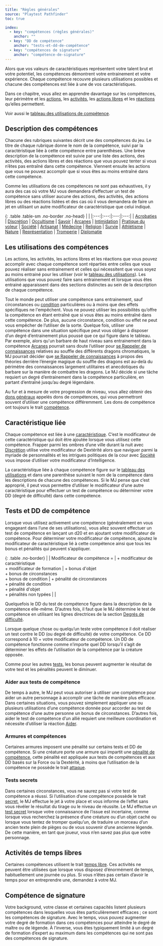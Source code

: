 ```yaml
---
title: "Règles générales"
source: "Playtest Pathfinder"
toc: true

index:
  - key: "compétences (règles générales)"
    anchor: ""
  - key: "DD de compétence"
    anchor: "tests-et-dd-de-compétence"
  - key: "compétences de signature"
    anchor: "compétence-de-signature"
---
```


Alors que vos valeurs de caractéristiques représentent votre talent brut et votre potentiel, les compétences démontrent votre entrainement et votre expérience. Chaque compétence recouvre plusieurs utilisations possibles et chacune des compétences est liée à une de vos caractéristiques.

Dans ce chapitre, vous allez en apprendre davantage sur les compétences, leur périmètre et les [actions](/ch9-jouer-à-pathfinder/actions-et-activités.html), les [activités](/ch9-jouer-à-pathfinder/actions-et-activités.html), les [actions libres](/ch9-jouer-à-pathfinder/réactions-et-actions-libres.html) et les [réactions](/ch9-jouer-à-pathfinder/réactions-et-actions-libres.html) qu’elles permettent.

Voir aussi le [tableau des utilisations de compétence](tableau-des-utilisations.html).

## Description des compétences

Chacune des rubriques suivantes décrit une des compétences du jeu. Le titre de chaque rubrique donne le nom de la compétence, suivi par la caractéristique liée à cette compétence entre parenthèses. Une brève description de la compétence est suivie par une liste des actions, des activités, des actions libres et des réactions que vous pouvez tenter si vous n’êtes pas entraîné dans cette compétence. Viennent ensuite les actions que vous ne pouvez accomplir que si vous êtes au moins entraîné dans cette compétence.

Comme les utilisations de ces compétences ne sont pas exhaustives, il y aura des cas où votre MJ vous demandera d’effectuer un test de compétence sans utiliser aucune des actions, des activités, des actions libres ou des réactions listées et des cas où il vous demandera de faire un jet en utilisant un autre modificateur de caractéristique que celui indiqué.

{: .table .table-sm .no-border .no-head}
| |
|:---:|:---:|:---:|:---:|
| [Acrobaties](acrobaties.html) | [Discrétion](discrétion.html) | [Occultisme](occultisme.html) | [Savoir](savoir.html)
| [Arcanes](arcanes.html) | [Intimidation](intimidation.html) | [Pratique du voleur](pratique-du-voleur.html) | [Société](société.html)
| [Artisanat](artisanat.html) | [Médecine](médecine.html) | [Religion](religion.html) | [Survie](survie.html)
| [Athlétisme](athlétisme.html) | [Nature](nature.html) | [Représentation](représentation.html) | [Tromperie](tromperie.html)
| [Diplomatie](diplomatie.html)

## Les utilisations des compétences

Les actions, les activités, les actions libres et les réactions que vous pouvez accomplir avec chaque compétence sont réparties entre celles que vous pouvez réaliser sans entrainement et celles qui nécessitent que vous soyez au moins entrainé pour les utiliser (voir le [tableau des utilisations](tableau-des-utilisations.html)). Les utilisations que vous pouvez faire sans entrainement et lorsque vous êtes entrainé apparaissent dans des sections distinctes au sein de la description de chaque compétence.

Tout le monde peut utiliser une compétence sans entrainement, sauf circonstances ou [condition](/ch9-jouer-à-pathfinder/conditions.html) particulières ou à moins que des effets spécifiques ne l'empêchent. Vous ne pouvez utiliser les possibilités qu’offre la compétence en étant entraîné que si vous êtes au moins entraîné dans cette compétence. De plus, aucune circonstance, condition ou effet ne peut vous empêcher de l’utiliser de la sorte. Quelque fois, utiliser une compétence dans une situation spécifique peut vous obliger à disposer d’un degré d’entrainement plus poussé que ce qui figure dans le tableau. Par exemple, alors qu'un barbare de haut niveau sans entrainement dans la compétence [Arcanes](arcanes.html) pourrait sans doute l’utiliser pour [se Rappeler de connaissances](arcanes.html#se-rappeler-de-connaissances) relatives au souffle des différents dragons chromatiques, le MJ pourrait décider que [se Rappeler de connaissances](arcanes.html#se-rappeler-de-connaissances) à propos des théories derrière l’énergie magique du souffle des dragons est au-delà du périmètre des connaissances largement utilitaires et anecdotiques du barbare sur la manière de combattre les dragons. Le MJ décide si une tâche requiert un degré d’entrainement dans la compétence particulière, en partant d’entraîné jusqu’au degré légendaire.

Au fur et à mesure de votre progression de niveau, vous allez obtenir des [dons généraux](/ch5-dons-généraux/dons-généraux.html) appelés dons de compétences, qui vous permettront souvent d’utiliser une compétence différemment. Les dons de compétence ont toujours le trait [compétence](/traits/compétence.html).

## Caractéristique liée

Chaque compétence est liée à une [caractéristique](/ch1-généralités/valeurs-des-caractéristiques.html). C’est le modificateur de cette caractéristique qui doit être ajoutée lorsque vous utilisez cette compétence. Frapper parmi les ombres d’une ville durant la nuit avec [Discrétion](discrétion.html) utilise votre modificateur de Dextérité alors que naviguer parmi la myriade de personnalités et les intrigues politiques de la cour avec [Société](société.html) vous impose d’utiliser votre modificateur d’Intelligence.

La caractéristique liée à chaque compétence figure sur le [tableau des utilisations](tableau-des-utilisations.html) et dans une parenthèse suivant le nom de la compétence dans les descriptions de chacune des compétences. Si le MJ pense que c’est approprié, il peut vous permettre d’utiliser le modificateur d’une autre caractéristique pour effectuer un test de compétence ou déterminer votre DD (degré de difficulté) dans cette compétence.

## Tests et DD de compétence

Lorsque vous utilisez activement une compétence (généralement en vous engageant dans l’une de ses utilisations), vous allez souvent effectuer un test de compétence en lançant un d20 et en ajoutant votre modificateur de compétence. Pour déterminer votre modificateur de compétence, ajoutez le modificateur de caractéristique lié à cette compétence ainsi que tous les bonus et pénalités qui peuvent s’appliquer.

{: .table .no-border}
| | Modificateur de compétence = | + modificateur de caractéristique<br/> + modificateur de formation | + bonus d'objet<br/> + bonus de circonstances<br/> + bonus de condition | + pénalité de circonstances<br/> + pénalité de condition<br/> + pénalité d'objet<br/> + pénalités non typées | |

Quelquefois le DD du test de compétence figure dans la description de la compétence elle-même. D’autres fois, il faut que le MJ détermine le test de compétence en utilisant les lignes directrices de la section [Degrés de difficulté](/ch10-maîtriser-à-pathfinder/degrés-de-difficulté.html).

Lorsque quelque chose ou quelqu’un teste votre compétence il doit réaliser un test contre le DD (ou degré de difficulté) de votre compétence. Ce DD correspond à 10 + votre modificateur de compétence. Un DD de compétence fonctionne comme n’importe quel DD lorsqu’il s’agit de déterminer les effets de l’utilisation de la compétence par la créature opposée.

Comme pour les autres [tests](/ch9-jouer-à-pathfinder/tests.html), les bonus peuvent augmenter le résultat de votre test et les pénalités peuvent le diminuer.

### Aider aux tests de compétence

De temps à autre, le MJ peut vous autoriser à utiliser une compétence pour aider un autre personnage à accomplir une tâche de manière plus efficace. Dans certaines situations, vous pouvez simplement appliquer une ou plusieurs utilisations d’une compétence donnée pour accorder au test de compétence d’une autre personne un bonus de circonstances. D’autres fois, aider le test de compétence d’un allié requiert une meilleure coordination et nécessite d’utiliser la réaction [Aider](/ch9-jouer-à-pathfinder/actions-de-base.html#aider).

### Armures et compétences

Certaines armures imposent une pénalité sur certains tests et DD de compétence. Si une créature porte une armure qui impartit une [pénalité de compétence](/ch6-équipement/armures-et-boucliers.html#pénalité-darmure-aux-compétences), cette pénalité est appliquée aux tests de compétences et aux DD basés sur la Force ou la Dextérité, à moins que l’utilisation de la compétence ne possède le trait [attaque](/traits/attaque.html).

### Tests secrets

Dans certaines circonstances, vous ne saurez pas si votre test de compétence a réussi. Si l’utilisation d’une compétence possède le trait [secret](/traits/secret.html), le MJ effectue le jet à votre place et vous informe de l’effet sans vous révéler le résultat du tirage ou le niveau de réussite. Le MJ effectue un [test secret](/ch9-jouer-à-pathfinder/tests.html#tests-secrets) lorsque votre connaissance de l’issue est incertaine, comme lorsque vous recherchez la présence d’une créature ou d’un objet caché ou lorsque vous tentez de tromper quelqu’un, de traduire un morceau d’un ancien texte plein de pièges ou de vous souvenir d’une ancienne légende. De cette manière, en tant que joueur, vous n’en savez pas plus que votre personnage.

## Activités de temps libres

Certaines compétences utilisent le trait [temps libre](/traits/temps-libre.html). Ces activités ne peuvent être utilisées que lorsque vous disposez d’énormément de temps, habituellement une journée ou plus. Si vous n’êtes pas certain d’avoir le temps pour en entreprendre une, demandez à votre MJ.

## Compétence de signature

Votre background, votre classe et certaines capacités listent plusieurs compétences dans lesquelles vous êtes particulièrement efficaces ; ce sont les compétences de signature. Avec le temps, vous pouvez augmenter votre degré de formation dans ces compétences pour atteindre le degré de maître ou de légende. À l’inverse, vous êtes typiquement limité à un degré de formation d’expert au maximum dans les compétences qui ne sont pas des compétences de signature.